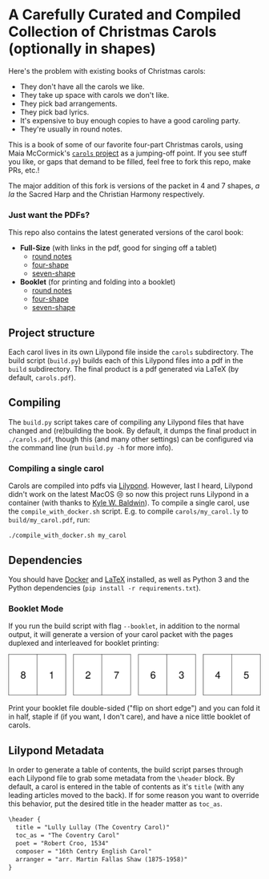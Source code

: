 # A Carefully Curated and Compiled Collection of Christmas Carols (optionally in shapes)

Here's the problem with existing books of Christmas carols:

- They don't have all the carols we like.
- They take up space with carols we don't like.
- They pick bad arrangements.
- They pick bad lyrics.
- It's expensive to buy enough copies to have a good caroling party.
- They're usually in round notes.

This is a book of some of our favorite four-part Christmas carols, using Maia McCormick's [`carols` project](https://github.com/maiamcc/carols) as a jumping-off point. If you see stuff you like, or gaps that demand to be filled, feel free to fork this repo, make PRs, etc.!

The major addition of this fork is versions of the packet in 4 and 7 shapes, _a la_ the Sacred Harp and the Christian Harmony respectively.

### Just want the PDFs?
This repo also contains the latest generated versions of the carol book:
* **Full-Size** (with links in the pdf, good for singing off a tablet)
    - [round notes](/carols-print-round.pdf)
    - [four-shape](/carols-print-4.pdf)
    - [seven-shape](/carols-print-7.pdf)
* **Booklet** (for printing and folding into a booklet)
    - [round notes](/carols-booklet-round.pdf)
    - [four-shape](/carols-booklet-4.pdf)
    - [seven-shape](/carols-booklet-7.pdf)

## Project structure

Each carol lives in its own Lilypond file inside the `carols` subdirectory. The build script (`build.py`) builds each of this Lilypond files into a pdf in the `build` subdirectory. The final product is a pdf generated via LaTeX (by default, `carols.pdf`).

## Compiling
The `build.py` script takes care of compiling any Lilypond files that have changed and (re)building the book. By default, it dumps the final product in `./carols.pdf`, though this (and many other settings) can be configured via the command line (run `build.py -h` for more info).

### Compiling a single carol
Carols are compiled into pdfs via [Lilypond](http://lilypond.org/download.html). However, last I heard, Lilypond didn't work on the latest MacOS 😢 so now this project runs Lilypond in a container (with thanks to [Kyle W. Baldwin](https://kylebaldw.in/posts/2019/running-lilypond-on-catalina/)). To compile a single carol, use the `compile_with_docker.sh` script. E.g. to compile `carols/my_carol.ly` to `build/my_carol.pdf`, run:
```
./compile_with_docker.sh my_carol
```

## Dependencies

You should have [Docker](https://www.docker.com/) and [LaTeX](https://www.latex-project.org/get/) installed, as well as Python 3 and the Python dependencies (`pip install -r requirements.txt`).

### Booklet Mode

If you run the build script with flag `--booklet`, in addition to the normal output, it will generate a version of your carol packet with the pages duplexed and interleaved for booklet printing:

![Booklet page layout](/resources/booklet-pages.png?raw=true "Booklet page layout")

Print your booklet file double-sided ("flip on short edge") and you can fold it in half, staple if (if you want, I don't care), and have a nice little booklet of carols.

## Lilypond Metadata

In order to generate a table of contents, the build script parses through each Lilypond file to grab some metadata from the `\header` block. By default, a carol is entered in the table of contents as it's `title` (with any leading articles moved to the back). If for some reason you want to override this behavior, put the desired title in the header matter as `toc_as`.


```
\header {
  title = "Lully Lullay (The Coventry Carol)"
  toc_as = "The Coventry Carol"
  poet = "Robert Croo, 1534"
  composer = "16th Centry English Carol"
  arranger = "arr. Martin Fallas Shaw (1875-1958)"
}
```
